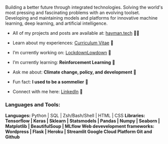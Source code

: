 <p align="left">Building a better future through integrated technologies. Solving the world's most pressing and fascinating problems with an evolving toolset. Developing and maintaining models and platforms for innovative machine learning, deep learning, and artificial intelligence.</p>  

- All of my projects and posts are available at: [hayman.tech](https://hayman.tech) 👨‍💻

- Learn about my experiences: [Curriculum Vitae](https://bigdata416011915.files.wordpress.com/2020/12/michaelhaymancv201210.pdf) 📄

- I’m currently working on: [LockdownLowdown](https://github.com/mdghayman/LockdownLowdown) 🔭

- I’m currently learning: **Reinforcement Learning** 🌱

- Ask me about: **Climate change, policy, and development** 💬

- Fun fact: **I used to be a sommelier** 🍷

- Connect with me here: [LinkedIn](https://linkedin.com/in/michael-hayman-uk) 👋

<h3 align="left">Languages and Tools:</h3>
<b>Languages:</b> Python | SQL | Zsh/Bash/Shell | HTML | CSS
<b>Libraries:<b/> Tensorflow | Keras | Sklearn | Statsmodels | Pandas | Numpy | Seaborn | Matplotlib | BeautifulSoup | MLflow
<b>Web devevelopment frameworks:<b/> Wordpress | Flask | Heroku | Streamlit
<b/>Google Cloud Platform</b>
<b>Git and Github<b/>
